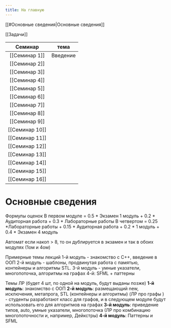 ```yaml
---
title: На главную
---
```

[[#Основные сведения|Основные сведения]] 

[[Задачи]]

|    Семинар     |   тема   |
|:--------------:|:--------:|
| [[Семинар 1]]  | Введение |
| [[Семинар 2]]  |          |
| [[Семинар 3]]  |          |
| [[Семинар 4]]  |          |
| [[Семинар 5]]  |          |
| [[Семинар 6]]  |          |
| [[Семинар 7]]  |          |
| [[Семинар 8]]  |          |
| [[Семинар 9]]  |          |
| [[Семинар 10]] |          |
| [[Семинар 11]] |          |
| [[Семинар 12]] |          |
| [[Семинар 13]] |          |
| [[Семинар 14]] |          |
| [[Семинар 15]] |          |
| [[Семинар 16]] |          |


# Основные сведения 

Формулы оценок
В первом модуле = 0.5 * Экзамен 1 модуль + 0.2 * Аудиторная работа + 0.3 * Лабораторные работы
В четвертом = 0.25 *Лабораторные работы + 0.15 * Аудиторная работа + 0.2 *  1 модуль + 0.4 * Экзамен  4 модуль

Автомат
если накоп > 8, то он дублируется в экзамен
и так в обоих модулях (1ом и 4ом)

Примерные темы лекций
1-й модуль - знакомство с С++, введение в ООП
2-й модуль - шаблоны,  продвинутая работа с памятью,   контейнеры и алгоритмы STL.
3-й модуль - умные указатели, многопоточка, алгоритмы на графах
4-й: SFML + паттерны


Темы ЛР (будет 4 шт, по одной на модуль, будут выданы позже)
**1-й модуль**: знакомство с ООП
**2-й модуль**: размещающий new, исключения, метапрога, STL (контейнеры и алгоритмы) (ЛР про графы ) - студенты разработают класс для графов, и в следующем модуле будут использовать его для алгоритмов на графах
**3-й модуль**: приведение типов, auto, умные указатели, многопоточка (ЛР про  комбинацию многопоточности и, например, Дейкстры) 
**4-й модуль**: Паттерны и SFML 
